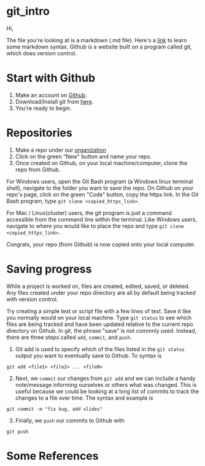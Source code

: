 # git_intro

Hi,

The file you're looking at is a markdown (.md file). Here's a [link](https://github.com/adam-p/markdown-here/wiki/Markdown-Cheatsheet) to learn some markdown syntax. Github is a website built on a program called git, which does version control.

# Start with Github

1. Make an account on [Github](https://github.com).
2. Download/Install git from [here](https://git-scm.com/downloads).
3. You're ready to begin.

# Repositories

1. Make a repo under our [organization](https://github.com/FHBiostat-Postdocs)
2. Click on the green "New" button and name your repo.
3. Once created on Github, on your local machine/computer, clone the repo from Github. 

  For Windows users, open the Git Bash program (a Windows linux terminal shell), navigate to the folder you want to save the repo. On Github on your repo's page, click on the green "Code" button, copy the https link. In the Git Bash program, type `git clone <copied_https_link>`.

For Mac / Linux(cluster) users, the git program is just a command accessible from the command line within the terminal. Like Windows users, navigate to where you would like to place the repo and type `git clone <copied_https_link>`. 

Congrats, your repo (from Github) is now copied onto your local computer.

# Saving progress

While a project is worked on, files are created, edited, saved, or deleted. Any files created under your repo directory are all by default being tracked with version control.

Try creating a simple text or script file with a few lines of text. Save it like you normally would on your local machine. Type `git status` to see which files are being tracked and have been updated relative to the current repo directory on Github. In git, the phrase "save" is not commnly used. Instead, there are three steps called `add`, `commit`, and `push`. 

1. Git add is used to specify which of the files listed in the `git status` output you want to eventually save to Github. To syntax is 

```
git add <file1> <file2> ... <fileN>
```

2. Next, we `commit` our changes from `git add` and we can include a handy note/message informing ourselves or others what was changed. This is useful because we could be looking at a long list of commits to track the changes to a file over time. The syntax and example is 

```
git commit -m "fix bug, add slides"
```

3. Finally, we `push` our commits to Github with

```
git push
```

# Some References



